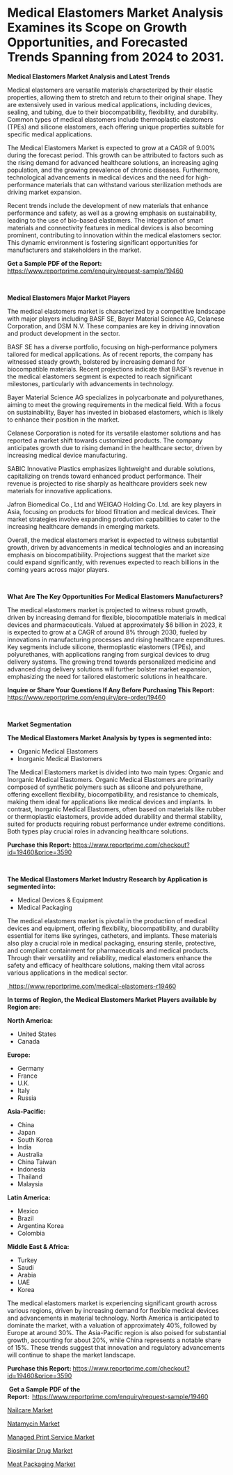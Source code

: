 <p><h1>Medical Elastomers Market Analysis Examines its Scope on Growth Opportunities, and Forecasted Trends Spanning from 2024 to 2031.</h1></p><p><strong>Medical Elastomers Market Analysis and Latest Trends</strong></p>
<p><p>Medical elastomers are versatile materials characterized by their elastic properties, allowing them to stretch and return to their original shape. They are extensively used in various medical applications, including devices, sealing, and tubing, due to their biocompatibility, flexibility, and durability. Common types of medical elastomers include thermoplastic elastomers (TPEs) and silicone elastomers, each offering unique properties suitable for specific medical applications.</p><p>The Medical Elastomers Market is expected to grow at a CAGR of 9.00% during the forecast period. This growth can be attributed to factors such as the rising demand for advanced healthcare solutions, an increasing aging population, and the growing prevalence of chronic diseases. Furthermore, technological advancements in medical devices and the need for high-performance materials that can withstand various sterilization methods are driving market expansion.</p><p>Recent trends include the development of new materials that enhance performance and safety, as well as a growing emphasis on sustainability, leading to the use of bio-based elastomers. The integration of smart materials and connectivity features in medical devices is also becoming prominent, contributing to innovation within the medical elastomers sector. This dynamic environment is fostering significant opportunities for manufacturers and stakeholders in the market.</p></p>
<p><strong>Get a Sample PDF of the Report:&nbsp;</strong> <a href="https://www.reportprime.com/enquiry/request-sample/19460?utm_campaign=1197&utm_medium=2&utm_source=Github&utm_content=ia&utm_term=23112024&utm_id=medical-elastomers">https://www.reportprime.com/enquiry/request-sample/19460</a></p>
<p>&nbsp;</p>
<p><strong>Medical Elastomers Major Market Players</strong></p>
<p><p>The medical elastomers market is characterized by a competitive landscape with major players including BASF SE, Bayer Material Science AG, Celanese Corporation, and DSM N.V. These companies are key in driving innovation and product development in the sector.</p><p>BASF SE has a diverse portfolio, focusing on high-performance polymers tailored for medical applications. As of recent reports, the company has witnessed steady growth, bolstered by increasing demand for biocompatible materials. Recent projections indicate that BASF’s revenue in the medical elastomers segment is expected to reach significant milestones, particularly with advancements in technology.</p><p>Bayer Material Science AG specializes in polycarbonate and polyurethanes, aiming to meet the growing requirements in the medical field. With a focus on sustainability, Bayer has invested in biobased elastomers, which is likely to enhance their position in the market.</p><p>Celanese Corporation is noted for its versatile elastomer solutions and has reported a market shift towards customized products. The company anticipates growth due to rising demand in the healthcare sector, driven by increasing medical device manufacturing.</p><p>SABIC Innovative Plastics emphasizes lightweight and durable solutions, capitalizing on trends toward enhanced product performance. Their revenue is projected to rise sharply as healthcare providers seek new materials for innovative applications.</p><p>Jafron Biomedical Co., Ltd and WEIGAO Holding Co. Ltd. are key players in Asia, focusing on products for blood filtration and medical devices. Their market strategies involve expanding production capabilities to cater to the increasing healthcare demands in emerging markets.</p><p>Overall, the medical elastomers market is expected to witness substantial growth, driven by advancements in medical technologies and an increasing emphasis on biocompatibility. Projections suggest that the market size could expand significantly, with revenues expected to reach billions in the coming years across major players.</p></p>
<p>&nbsp;</p>
<p><strong>What Are The Key Opportunities For Medical Elastomers Manufacturers?</strong></p>
<p><p>The medical elastomers market is projected to witness robust growth, driven by increasing demand for flexible, biocompatible materials in medical devices and pharmaceuticals. Valued at approximately $6 billion in 2023, it is expected to grow at a CAGR of around 8% through 2030, fueled by innovations in manufacturing processes and rising healthcare expenditures. Key segments include silicone, thermoplastic elastomers (TPEs), and polyurethanes, with applications ranging from surgical devices to drug delivery systems. The growing trend towards personalized medicine and advanced drug delivery solutions will further bolster market expansion, emphasizing the need for tailored elastomeric solutions in healthcare.</p></p>
<p><strong>Inquire or Share Your Questions If Any Before Purchasing This Report:</strong> <a href="https://www.reportprime.com/enquiry/pre-order/19460?utm_campaign=1197&utm_medium=2&utm_source=Github&utm_content=ia&utm_term=23112024&utm_id=medical-elastomers">https://www.reportprime.com/enquiry/pre-order/19460</a></p>
<p>&nbsp;</p>
<p><strong>Market Segmentation</strong></p>
<p><strong>The Medical Elastomers Market Analysis by types is segmented into:</strong></p>
<p><ul><li>Organic Medical Elastomers</li><li>Inorganic Medical Elastomers</li></ul></p>
<p><p>The Medical Elastomers market is divided into two main types: Organic and Inorganic Medical Elastomers. Organic Medical Elastomers are primarily composed of synthetic polymers such as silicone and polyurethane, offering excellent flexibility, biocompatibility, and resistance to chemicals, making them ideal for applications like medical devices and implants. In contrast, Inorganic Medical Elastomers, often based on materials like rubber or thermoplastic elastomers, provide added durability and thermal stability, suited for products requiring robust performance under extreme conditions. Both types play crucial roles in advancing healthcare solutions.</p></p>
<p><strong>Purchase this Report:&nbsp;</strong><a href="https://www.reportprime.com/checkout?id=19460&price=3590&utm_campaign=1197&utm_medium=2&utm_source=Github&utm_content=ia&utm_term=23112024&utm_id=medical-elastomers">https://www.reportprime.com/checkout?id=19460&price=3590</a></p>
<p>&nbsp;</p>
<p><strong>The Medical Elastomers Market Industry Research by Application is segmented into:</strong></p>
<p><ul><li>Medical Devices & Equipment</li><li>Medical Packaging</li></ul></p>
<p><p>The medical elastomers market is pivotal in the production of medical devices and equipment, offering flexibility, biocompatibility, and durability essential for items like syringes, catheters, and implants. These materials also play a crucial role in medical packaging, ensuring sterile, protective, and compliant containment for pharmaceuticals and medical products. Through their versatility and reliability, medical elastomers enhance the safety and efficacy of healthcare solutions, making them vital across various applications in the medical sector.</p></p>
<p><a href="https://www.reportprime.com/medical-elastomers-r19460?utm_campaign=1197&utm_medium=2&utm_source=Github&utm_content=ia&utm_term=23112024&utm_id=medical-elastomers">&nbsp;https://www.reportprime.com/medical-elastomers-r19460</a></p>
<p><strong>In terms of Region, the Medical Elastomers Market Players available by Region are:</strong></p>
<p>
    <p> <strong> North America: </strong>
        <ul>
            <li>United States</li>
            <li>Canada</li>
        </ul>
        </p> 
    <p> <strong> Europe: </strong>
        <ul>
            <li>Germany</li>
            <li>France</li>
            <li>U.K.</li>
            <li>Italy</li>
            <li>Russia</li>
        </ul>
        </p> 
    <p> <strong> Asia-Pacific: </strong>
        <ul>
            <li>China</li>
            <li>Japan</li>
            <li>South Korea</li>
            <li>India</li>
            <li>Australia</li>
            <li>China Taiwan</li>
            <li>Indonesia</li>
            <li>Thailand</li>
            <li>Malaysia</li>
        </ul>
        </p> 
    <p> <strong> Latin America: </strong>
        <ul>
            <li>Mexico</li>
            <li>Brazil</li>
            <li>Argentina Korea</li>
            <li>Colombia</li>
        </ul>
        </p> 
    <p> <strong> Middle East & Africa: </strong>
        <ul>
            <li>Turkey</li>
            <li>Saudi</li>
            <li>Arabia</li>
            <li>UAE</li>
            <li>Korea</li>
        </ul>
    </p>
    </p>
<p><p>The medical elastomers market is experiencing significant growth across various regions, driven by increasing demand for flexible medical devices and advancements in material technology. North America is anticipated to dominate the market, with a valuation of approximately 40%, followed by Europe at around 30%. The Asia-Pacific region is also poised for substantial growth, accounting for about 20%, while China represents a notable share of 15%. These trends suggest that innovation and regulatory advancements will continue to shape the market landscape.</p></p>
<p><strong>Purchase this Report: </strong><a href="https://www.reportprime.com/checkout?id=19460&price=3590&utm_campaign=1197&utm_medium=2&utm_source=Github&utm_content=ia&utm_term=23112024&utm_id=medical-elastomers">https://www.reportprime.com/checkout?id=19460&price=3590</a></p>
<p>&nbsp;<strong>Get a Sample PDF of the Report:&nbsp;&nbsp;</strong><a href="https://www.reportprime.com/enquiry/request-sample/19460?utm_campaign=1197&utm_medium=2&utm_source=Github&utm_content=ia&utm_term=23112024&utm_id=medical-elastomers">https://www.reportprime.com/enquiry/request-sample/19460</a></p>
<p><strong></strong></p>
<p><p><a href="https://issuu.com/reportprime-2/docs/nailcare-market-size-2030.pptx_23ad9f90962a4f?utm_campaign=1197&utm_medium=2&utm_source=Github&utm_content=ia&utm_term=23112024&utm_id=medical-elastomers">Nailcare Market</a></p><p><a href="https://www.linkedin.com/pulse/understanding-natamycin-market-key-insights-projected-cagr-tdzdf?utm_campaign=1197&utm_medium=2&utm_source=Github&utm_content=ia&utm_term=23112024&utm_id=medical-elastomers">Natamycin Market</a></p><p><a href="https://issuu.com/reportprime-2/docs/managed-print-service-market-size-2_bbc592ef68e8a8?utm_campaign=1197&utm_medium=2&utm_source=Github&utm_content=ia&utm_term=23112024&utm_id=medical-elastomers">Managed Print Service Market</a></p><p><a href="https://www.linkedin.com/pulse/biosimilar-drug-landscape-product-spectrum-market-trajectories-dt1wf?utm_campaign=1197&utm_medium=2&utm_source=Github&utm_content=ia&utm_term=23112024&utm_id=medical-elastomers">Biosimilar Drug Market</a></p><p><a href="https://www.linkedin.com/pulse/future-market-trends-meat-packaging-forecasting-size-rrl1c?utm_campaign=1197&utm_medium=2&utm_source=Github&utm_content=ia&utm_term=23112024&utm_id=medical-elastomers">Meat Packaging Market</a></p></p>